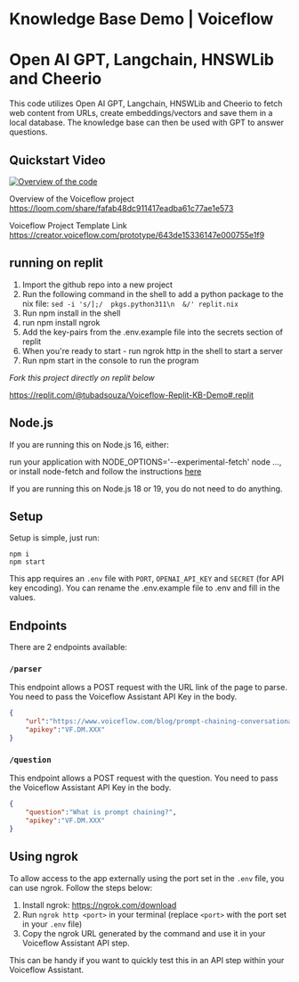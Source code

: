 # Knowledge Base Demo | Voiceflow
# Open AI GPT, Langchain, HNSWLib and Cheerio

This code utilizes Open AI GPT, Langchain, HNSWLib and Cheerio to fetch web content from URLs, create embeddings/vectors and save them in a local database. The knowledge base can then be used with GPT to answer questions.

## Quickstart Video
[![Overview of the code](https://s3.amazonaws.com/com.voiceflow.studio/share/CleanShot-2023-03-17-at-14.03.29/CleanShot-2023-03-17-at-14.03.29.png)](https://www.loom.com/share/a4fccc7aac7d48548006570f6ac98576)

Overview of the Voiceflow project
https://loom.com/share/fafab48dc911417eadba61c77ae1e573

Voiceflow Project Template Link
https://creator.voiceflow.com/prototype/643de15336147e000755e1f9


## running on replit
1. Import the github repo into a new project
2. Run the following command in the shell to add a python package to the nix file:
```sed -i 's/];/  pkgs.python311\n  &/' replit.nix```
3. Run npm install in the shell 
4. run npm install ngrok
5. Add the key-pairs from the .env.example file into the secrets section of replit
6. When you're ready to start - run ngrok http <port> in the shell to start a server
7. Run npm start in the console to run the program

_Fork this project directly on replit below_

https://replit.com/@tubadsouza/Voiceflow-Replit-KB-Demo#.replit

## Node.js
If you are running this on Node.js 16, either:

run your application with NODE_OPTIONS='--experimental-fetch' node ..., or
install node-fetch and follow the instructions <a href="https://github.com/node-fetch/node-fetch#providing-global-access" target="_blank" rel="noopener noreferrer">here</a>

If you are running this on Node.js 18 or 19, you do not need to do anything.


## Setup
Setup is simple, just run:

```
npm i
npm start
```

This app requires an `.env` file with `PORT`, `OPENAI_API_KEY` and `SECRET` (for API key encoding).
You can rename the .env.example file to .env and fill in the values.

## Endpoints

There are 2 endpoints available:

### `/parser`

This endpoint allows a POST request with the URL link of the page to parse.
You need to pass the Voiceflow Assistant API Key in the body.

```json
{
	"url":"https://www.voiceflow.com/blog/prompt-chaining-conversational-ai",
	"apikey":"VF.DM.XXX"
}
```

### `/question`

This endpoint allows a POST request with the question.
You need to pass the Voiceflow Assistant API Key in the body.

```json
{
	"question":"What is prompt chaining?",
	"apikey":"VF.DM.XXX"
}
```

## Using ngrok

To allow access to the app externally using the port set in the `.env` file, you can use ngrok. Follow the steps below:

1. Install ngrok: https://ngrok.com/download
2. Run `ngrok http <port>` in your terminal (replace `<port>` with the port set in your `.env` file)
3. Copy the ngrok URL generated by the command and use it in your Voiceflow Assistant API step.

This can be handy if you want to quickly test this in an API step within your Voiceflow Assistant.
